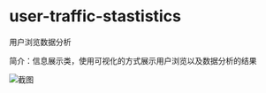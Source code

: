 # user-traffic-stastistics

用户浏览数据分析

简介：信息展示类，使用可视化的方式展示用户浏览以及数据分析的结果

![截图](https://img.alicdn.com/tfs/TB10wi8bwmTBuNjy1XbXXaMrVXa-2844-770.png)
